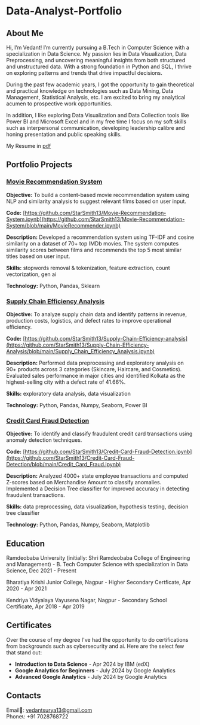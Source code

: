 # Data-Analyst-Portfolio
## About Me
Hi, I’m Vedant! I’m currently pursuing a B.Tech in Computer Science with a specialization in Data Science. My passion lies in Data Visualization, Data Preprocessing, and uncovering meaningful insights from both structured and unstructured data. With a strong foundation in Python and SQL, I thrive on exploring patterns and trends that drive impactful decisions.

During the past few academic years, I got the opportunity to gain theoretical and practical knowledge on technologies such as Data Mining, Data Management, Statistical Analysis, etc. I am excited to bring my analytical acumen to prospective work opportunities.

In addition, I like exploring Data Visualization and Data Collection tools like Power BI and Microsoft Excel and in my free time I focus on my soft skills such as interpersonal communication, developing leadership calibre and honing presentation and public speaking skills.

My Resume in [pdf](https://github.com/StarSmith13/Data-Analyst-Portfolio/blob/main/Vedant%20Suryawanshi.pdf)

## Portfolio Projects
### <ins>Movie Recommendation System</ins>
**Objective:** To build a content-based movie recommendation system using NLP and similarity analysis to suggest relevant films based on user input.

**Code:** [https://github.com/StarSmith13/Movie-Recommendation-System.ipynb](https://github.com/StarSmith13/Movie-Recommendation-System/blob/main/MovieRecommender.ipynb)

**Description:** Developed a recommendation system using TF-IDF and cosine similarity on a dataset of 70+ top IMDb movies. The system computes similarity scores between films and recommends the top 5 most similar titles based on user input.

**Skills:** stopwords removal & tokenization, feature extraction, count vectorization, gen ai

**Technology:** Python, Pandas, Sklearn

### <ins>Supply Chain Efficiency Analysis</ins>
**Objective:** To analyze supply chain data and identify patterns in revenue, production costs, logistics, and defect rates to improve operational efficiency.

**Code:** [https://github.com/StarSmith13/Supply-Chain-Efficiency-analysis](https://github.com/StarSmith13/Supply-Chain-Efficiency-Analysis/blob/main/Supply_Chain_Efficiency_Analysis.ipynb)

**Description:** Performed data preprocessing and exploratory analysis on 90+ products across 3 categories (Skincare, Haircare, and Cosmetics). Evaluated sales performance in major cities and identified Kolkata as the highest-selling city with a defect rate of 41.66%.

**Skills:** exploratory data analysis, data visualization

**Technology:** Python, Pandas, Numpy, Seaborn, Power BI

### <ins>Credit Card Fraud Detection</ins>
**Objective:** To identify and classify fraudulent credit card transactions using anomaly detection techniques.

**Code:** [https://github.com/StarSmith13/Credit-Card-Fraud-Detection.ipynb](https://github.com/StarSmith13/Credit-Card-Fraud-Detection/blob/main/Credit_Card_Fraud.ipynb)

**Description:** Analyzed 4000+ state employee transactions and computed Z-scores based on Merchandise Amount to classify anomalies. Implemented a Decision Tree classifier for improved accuracy in detecting fraudulent transactions.

**Skills:** data preprocessing, data visualization, hypothesis testing, decision tree classifier

**Technology:** Python, Pandas, Numpy, Seaborn, Matplotlib

## Education
Ramdeobaba University (initially: Shri Ramdeobaba College of Engineering and Management) - B. Tech Computer Science with specialization in Data Science, Dec 2021 - Present

Bharatiya Krishi Junior College, Nagpur - Higher Secondary Certficate, Apr 2020 - Apr 2021

Kendriya Vidyalaya Vayusena Nagar, Nagpur - Secondary School Certificate, Apr 2018 - Apr 2019

## Certificates
Over the course of my degree I've had the opportunity to do certifications from backgrounds such as cybersecurity and ai. Here are the select few that stand out:
* **Introduction to Data Science** - Apr 2024 by IBM (edX)
* **Google Analytics for Beginners** - July 2024 by Google Analytics
* **Advanced Google Analytics** - July 2024 by Google Analytics

## Contacts
Email📧: vedantsurya13@gmail.com\
Phone📞: +91 7028768722


 
